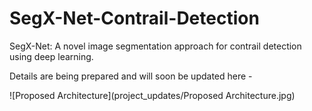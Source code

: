 # SegX-Net-Contrail-Detection
SegX-Net: A novel image segmentation approach for contrail detection using deep learning.

Details are being prepared and will soon be updated here -

![Proposed Architecture](project_updates/Proposed Architecture.jpg)
